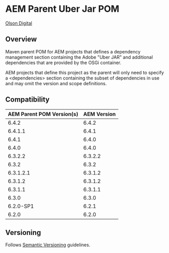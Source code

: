# AEM Parent Uber Jar POM

[Olson Digital](http://www.digitalatolson.com/)

## Overview

Maven parent POM for AEM projects that defines a dependency management section containing the Adobe "Uber JAR" and additional dependencies that are provided by the OSGi container.

AEM projects that define this project as the parent will only need to specify a &lt;dependencies&gt; section containing the subset of dependencies in use and may omit the version and scope definitions.

## Compatibility

AEM Parent POM Version(s) | AEM Version
------------ | -------------
6.4.2 | 6.4.2
6.4.1.1 | 6.4.1
6.4.1 | 6.4.0
6.4.0 | 6.4.0
6.3.2.2 | 6.3.2.2
6.3.2 | 6.3.2
6.3.1.2.1 | 6.3.1.2
6.3.1.2 | 6.3.1.2
6.3.1.1 | 6.3.1.1
6.3.0 | 6.3.0
6.2.0-SP1 | 6.2.1
6.2.0 | 6.2.0

## Versioning

Follows [Semantic Versioning](http://semver.org/) guidelines.